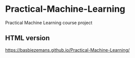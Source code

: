 # Practical-Machine-Learning
Practical Machine Learning course project

## HTML version

<https://basbiezemans.github.io/Practical-Machine-Learning/>
